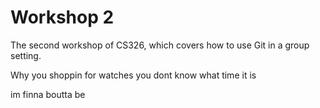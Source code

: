 # Workshop 2

The second workshop of CS326, which covers how to use Git in a group setting.

Why you shoppin for watches you dont know what time it is

im finna boutta be
